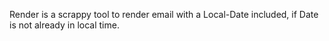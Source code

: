 Render is a scrappy tool to render email with a Local-Date included, if Date is
not already in local time.
